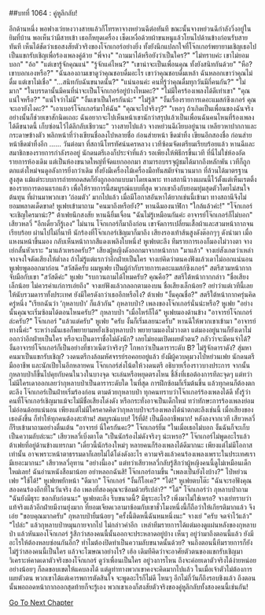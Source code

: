 ##บทที่ 1064 : คู่หูลึกลับ!

อีกด้านหนึ่ง
พอฟางเว่ยหงวางสายแล้วก็โทรหาจางหย่วนฉีต่อทันที
ขณะนั้นจางหย่วนฉีกำลังวิ่งอยู่ในยิมที่บ้าน พอเห็นว่ามีสายเข้า เธอก็หยุดเครื่อง เช็ดเหงื่อด้วยผ้าขนหนูแล้วโยนไปด้านข้างก่อนรับสายทันที เห็นได้ชัดว่าเธอสงสัยตัวจริงของโจ๊กเกอร์อย่างยิ่ง ทั้งยังนึกแปลกใจที่โจ๊กเกอร์พยายามเชิญเธอไปเป็นแขกรับเชิญเพื่อร้องเพลงคู่ด้วย
"พี่จาง"
"ถามมาได้หรือยังว่าเป็นใคร?"
"ไม่ทราบค่ะ เขาไม่ยอมบอก"
"อ้อ"
"แต่เขารู้จักคุณแน่"
"รู้จักแค่ไหน?"
"เขาน่าจะเป็นเพื่อนคุณ ทั้งยังสนิทกันด้วย"
"หือ? เขาบอกเองหรือ?"
"ฉันลองถามเขาดูว่าคุณชอบดื่มอะไร เขาว่าคุณชอบดื่มเหล้า ฉันหลอกเขาว่าคุณไม่ดื่ม แต่เขาไม่เชื่อ"
"...สนิทกับฉันขนาดนั้น?"
"แน่นอนค่ะ คนที่รู้ว่าคุณดื่มทุกวันมีกี่คนกัน?"
"ไม่มาก"
"ในบรรดานั้นมีคนที่น่าจะเป็นโจ๊กเกอร์อยู่บ้างไหมคะ?"
"ไม่มีใครร้องเพลงได้ดีเท่าเขา"
"คุณแน่ใจหรือ?"
"แน่ใจว่าไม่มี"
"งั้นเขาเป็นใครกันน่ะ"
"ไม่รู้สิ"
"งั้นเรื่องรายการเดอะแมสก์ซิงเกอร์ คุณจะเอายังไงคะ?"
"เอาเบอร์โจ๊กเกอร์มาให้ฉัน"
"คุณจะไปจริงๆ?"
"เหอๆ ถ้าเกิดเป็นเพื่อนของฉันจริง อย่างนั้นก็ช่วยเขาสักนิดเถอะ ฉันอยากจะไปเห็นหน้าเขานักว่าสรุปแล้วเป็นเพื่อนฉันคนไหนที่ร้องเพลงได้ดีขนาดนี้ เก็บซ่อนไว้ได้ลึกลับเชียวนะ"
วางสายไปแล้ว
จางหย่วนฉีเงียบอยู่นาน เหลียวหาปากกาและกระดาษข้างตัว พลิกหน้าที่ว่างเขียนชื่อลงไปหลายชื่อ ก่อนส่ายหน้า ขีดฆ่าทิ้ง เขียนอีกสองชื่อ ก่อนส่ายหน้าขีดฆ่าทิ้งอีก
……
วันต่อมา
ที่สถานีโทรทัศน์นครหลวง
เวทีซ้อมจัดเตรียมเรียบร้อยแล้ว หานฉีและสมาชิกของรายการกำลังรออยู่ นักดนตรีเองก็ประจำที่แล้ว รอเพียงให้พิธีกรขึ้นเวที
ที่นี่ไม่ใช่ห้องอัดรายการห้องเดิม แต่เป็นห้องขนาดใหญ่ที่จัดแยกออกมา สามารถบรรจุผู้ชมได้มากถึงหลักพัน เวทีก็ถูกตกแต่งใหม่จนดูอลังการยิ่งกว่าเดิม ทั้งยังมีเครื่องไม้เครื่องมือทันสมัยจำนวนมาก ที่ล้วนได้มาตรฐานสูงสุด แม้แต่ระบบการถ่ายทอดสดก็ยังถูกออกแบบมาโดยเฉพาะ ทางสถานีวางแผนนี้ไว้ตั้งแต่เห็นเรตติ้งของรายการตอนแรกแล้ว เพื่อให้รายการนี้สมบูรณ์แบบที่สุด พวกเขาถึงกับยอมทุ่มสุดตัวโดยไม่สนใจต้นทุน ที่ผ่านมาพวกเขา ‘ถ่อมตัว’ มากไปแล้ว เมื่อมีโอกาสอันหาได้ยากเช่นนี้เข้ามา ทางสถานีจึงไม่ยอมพลาดเด็ดขาด!
หูเฟยเข้ามาถาม "คนมาถึงหรือยัง?"
หานฉีมองนาฬิกา "ใกล้แล้วค่ะ!"
"โจ๊กเกอร์จะเชิญใครมาน่ะ?" ต้าเฟยนึกสงสัย
หานฉียิ้มเจื่อน "ฉันไม่รู้เหมือนกันค่ะ อาจารย์โจ๊กเกอร์ก็ไม่บอก"
เสียวหลวี่ "อีกเดี๋ยวก็รู้เอง”
ไม่นาน โจ๊กเกอร์ก็มาถึงก่อน เขาจัดการเปลี่ยนเสื้อผ้าและสวมหน้ากากจนเรียบร้อย
ผ่านไปไม่กี่นาที นักร้องที่โจ๊กเกอร์เชิญมาก็มาถึง เสียงรองเท้าส้นสูงดังต๊อกๆๆ ดังนำมา เมื่อแหงนหน้าขึ้นมอง กลับเห็นหน้ากากสีแดงเพลิงใบหนึ่ง!
หูเฟยตะลึง
ทีมรายการเองก็มองไม่วางตา
จางเย่กลั้นหัวเราะ "มาแล้วเหรอครับ?"
เสียงผู้หญิงดังออกมาจากหน้ากาก "มาแล้ว"
จางเย่สังเกตว่าเหล่าจางจงใจดัดเสียงให้ต่ำลง ถ้าไม่รู้แต่แรกว่าอีกฝ่ายเป็นใคร จางเย่คิดว่าตนคงฟังแล้วเดาไม่ออกแน่นอน
หูเฟยพูดออกมาก่อน "สวัสดีครับ ผมหูเฟย เป็นผู้กำกับรายการเดอะแมสก์ซิงเกอร์"
สตรีสวมหน้ากากจับมือกับเขา "สวัสดีค่ะ"
หูเฟย "รบกวนถามได้ไหมครับ? คุณคือ?"
สตรีใต้หน้ากากกล่าว "ชื่อเสียงเล็กน้อย ไม่ควรค่าแก่การเอ่ยถึง"
จางเย่ฟังแล้วกลอกตามองบน
ชื่อเสียงเล็กน้อย?
อย่าว่าแต่เวทีนี้เลย ให้นับรวมดาราทั้งประเทศ ยังมีใครดังกว่าเธออีกหรือไง?
ต้าเฟย "งั้นคุณชื่อ?"
สตรีใต้หน้ากากครุ่นคิดครู่หนึ่ง "เรียกฉันว่า ‘กุหลาบป่า’ ก็แล้วกัน"
กุหลาบป่า?
เพลงของโจ๊กเกอร์นั่นน่ะหรือ?
หูเฟย "อย่างนั้นคุณจะเริ่มซ้อมได้ตอนไหนครับ?"
กุหลาบป่า "เมื่อไหร่ก็ได้"
หูเฟยมองด้านข้าง "อาจารย์โจ๊กเกอร์ล่ะครับ?"
โจ๊กเกอร์ "แล้วแต่ครับ"
หูเฟย "ครับ งั้นก็เริ่มเลยนะครับ"
หานฉีให้พวกเขาเข้ามา "อาจารย์ ทางนี้ค่ะ" ระหว่างนั้นเธอก็พยายามหยั่งเชิงกุหลาบป่า พยายามมองไม่วางตา แต่มองอยู่นานก็ยังเดาไม่ออกว่าอีกฝ่ายเป็นใคร หรือจะเป็นดาราชื่อไม่ดังนัก? เลยไม่ยอมเปิดเผยตัวตน? กลัวว่าจะมีคนจำได้? งั้นอาจารย์โจ๊กเกอร์ก็เป็นอย่างที่ชาวเน็ตว่าจริงๆ? โกหกว่าเป็นดาราระดับ B? ไม่รู้จักดาราดัง? สุ่มหาคนมาเป็นแขกรับเชิญ?
วงดนตรีกงล้อมหัศจรรย์รอคอยอยู่แล้ว
ยังมีผู้ควบคุมวงไป๋หย่วนเฟย นักดนตรีมืออาชีพ และนักเปียโนอีกหลายคน
โจ๊กเกอร์ส่งโน้ตให้วงดนตรี อธิบายเรื่องราวบางประการ จากนั้นกุหลาบป่าก็ขึ้นไปคุยกับคนในวงในบางจุด จะเล่นหรือหยุดตรงไหน ชี้สิ่งที่เธอต้องการทีละจุดๆ แต่ทว่าไม่มีใครเดาออกเลยว่ากุหลาบป่าเป็นดาราระดับใด
ในที่สุด การฝึกซ้อมก็เริ่มต้นขึ้น
แล้วทุกคนก็ต้องตกตะลึง
โจ๊กเกอร์เป็นฝ่ายเริ่มร้องก่อน
ตามด้วยกุหลาบป่า
ทุกคนทราบว่าโจ๊กเกอร์ร้องเพลงได้ดี ทั้งรู้ว่าคนที่โจ๊กเกอร์เชิญมาแม้จะไม่มีชื่อเสียงโด่งดัง หรือกระทั่งอาจเป็นเด็กใหม่ ทว่าทักษะการร้องเพลงย่อมไม่อ่อนด้อยแน่นอน เพียงแต่ไม่มีใครคาดคิดว่ากุหลาบป่าจะร้องเพลงได้น่าตกตะลึงเช่นนี้ เมื่อเสียงของเธอดังขึ้น ก็ทำให้ทุกคนต้องสะท้าน!
สมบูรณ์แบบ!
ไร้ที่ติ!
เป็นมืออาชีพมาก!
หลังลงจากเวที เสียวหลวี่ก็รีบเข้ามาถามอย่างตื่นเต้น "อาจารย์ นี่ใครกันคะ?"
โจ๊กเกอร์ยิ้ม "ในเมื่อเธอไม่บอก งั้นฉันก็จะเก็บเป็นความลับล่ะนะ"
เสียวหลวี่เบิ่งตาโต "เป็นนักร้องไม่ดังจริงๆ น่ะเหรอ?"
โจ๊กเกอร์ไม่พูดอะไรแล้ว
ต้าเฟยที่อยู่ด้านข้างแทรกมา "เดี๋ยวนี้นักร้องใหม่ๆ หลายคนก็ร้องเพลงได้ดีมากนะ เพียงแต่ไม่มีโอกาสเท่านั้น อาจเพราะหน้าตาธรรมดาก็เลยไม่ได้โด่งดังอะไร ความจริงแล้วคนร้องเพลงเพราะในประเทศเรามีเยอะมากนะ"
เสียวหลวี่อุทาน "อย่างนี้เอง"
แต่ทว่าเสียวหลวี่กลับรู้สึกว่าผู้หญิงคนนี้ดูไม่เหมือนเด็กใหม่เลย!
ฉันอ่านหนังสือมาน้อย อย่าหลอกฉันสิ!
โจ๊กเกอร์ถามขึ้น "เพลงเป็นยังไงบ้าง?"
ไป๋หย่วนเฟย "ใช้ได้!"
หูเฟยพยักหน้า "ดีมาก"
โจ๊กเกอร์ "งั้นก็โอเค?"
"ได้!" หูเฟยตบโต๊ะ "ฉันจะรอฟังคุณสองคนร้องอีกทีในวันจริง อ้อ เพลงที่สองคุณจะซ้อมด้วยรึเปล่า?"
"ได้" โจ๊กเกอร์ว่า
กุหลาบป่าถาม "ฉันยังมีธุระ ขอกลับก่อนนะ"
หูเฟยตะลึง รีบขนาดนี้? มีธุระอะไร? เพิ่งมาไม่ใช่เหรอ?
จางเย่ทราบว่าแท้จริงแล้วอีกฝ่ายมีงานยุ่งมาก ที่ยอมเจียดเวลามาซ้อมกับเขาชั่วโมงหนึ่งนี้ก็ถือว่าให้เกียรติมากแล้ว จึงเอ่ย "ขอบคุณมากครับ"
กุหลาบป่ายิ้มน้อยๆ "ครั้งนี้ติดหนี้ฉันหนหนึ่งนะ"
จางเย่ "ครับ จดจำไว้แล้ว"
"ไปล่ะ" แล้วกุหลาบป่าหมุนกายจากไป ไม่กล่าวคำอีก 
เหล่าทีมรายการได้แต่มองดูแผ่นหลังของกุหลาบป่า แล้วหันมองโจ๊กเกอร์ รู้สึกว่าสองคนนี้นั้นออกจะประหลาดอยู่บ้าง เห็นๆ อยู่ว่ามาถึงตอนนี้แล้ว ยังมีอะไรให้ต้องหลบซ่อนกันอีก? ทำไมต้องปิดทำเป็นความลับขนาดนั้นด้วย? จนถึงตอนนี้ทีมรายการก็ยังไม่รู้ว่าสองคนนี้เป็นใคร แล้วจะโฆษณาอย่างไร? เฮ้อ เดิมทีคิดว่าจะอาศัยตัวตนของแขกรับเชิญมาวิเคราะห์คาดเดาตัวจริงของโจ๊กเกอร์ ดูว่าเพื่อนเป็นใคร อยู่วงการไหน ถึงจะค่อยเดาตัวจริงได้ง่ายหน่อย อย่างน้อยๆ ก็ลดขอบเขตให้แคบลงได้ แต่ดูท่าทางพวกเขาคงจะคิดมากไปแล้ว ในเมื่อเจ้าตัวไม่ต้องการเผยตัวตน พวกเขาได้แต่เคารพการตัดสินใจ จะพูดอะไรก็ไม่ดี ไหนๆ อีกไม่กี่วันก็ถึงรอบชิงแล้ว ถึงตอนนั้นพอถอดหน้ากากออกสุดท้ายก็จะรู้เอง พวกเขาเองก็สงสัยตัวจริงของคู่หูลึกลับทั้งสองคนนี้เช่นกัน!


[Go To Next Chapter]( ./165.md)